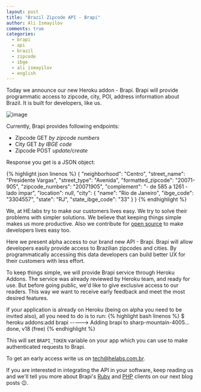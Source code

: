 ```yaml
---
layout: post
title: "Brazil Zipcode API - Brapi"
author: Ali Ismayilov
comments: true
categories:
  - brapi
  - api
  - brazil
  - zipcode
  - ibge
  - ali ismayilov
  - english
---
```


Today we announce our new Heroku addon - Brapi. Brapi will provide programmatic access to zipcode, city, POI, address information about Brazil. It is built for developers, like us.

<!--more-->

![image](/blog/images/posts/2014-04-01/brapi.png)

Currently, Brapi provides following endpoints:

- Zipcode GET _by zipcode numbers_
- City GET _by IBGE code_
- Zipcode POST _update/create_

Response you get is a JSON object:

{% highlight json linenos %}
{
  "neighborhood": "Centro",
  "street_name": "Presidente Vargas",
  "street_type": "Avenida",
  "formatted_zipcode": "20071-905",
  "zipcode_numbers": "20071905",
  "complement": "- de 585 a 1261 - lado ímpar",
  "location": null,
  "city": {
    "name": "Rio de Janeiro",
    "ibge_code": "3304557",
    "state": "RJ",
    "state_ibge_code": "33"
  }
}
{% endhighlight %}


We, at HE:labs try to make our customers lives easy. We try to solve their problems with simpler solutions. We believe that keeping things simple makes us more productive. Also we contribute for [open source](http://helabs.com.br/opensource/) to make developers lives easy too.

Here we present alpha access to our brand new API - Brapi. Brapi will allow developers easily provide access to Brazilian zipcodes and cities. By programmatically accessing this data developers can build better UX for their customers with less effort.

To keep things simple, we will provide Brapi service through Heroku Addons. The service was already reviewed by Heroku team, and ready for use. But before going public, we'd like to give exclusive access to our readers. This way we want to receive early feedback and meet the most desired features.

If your application is already on Heroku (being on alpha you need to be invited also), all you need to do is to run:
{% highlight bash linenos %}
$ heroku addons:add brapi
-----> Adding brapi to sharp-mountain-4005... done, v18 (free)
{% endhighlight %}

This will set `BRAPI_TOKEN` variable on your app which you can use to make authenticated requests to Brapi.

To get an early access write us on [tech@helabs.com.br](mailto:tech@helabs.com.br).

If you are interested in integrating the API in your software, keep reading us and we'll tell you more about Brapi's [Ruby](https://github.com/Helabs/brapi-ruby) and [PHP](https://github.com/Helabs/brapi-php) clients on our next blog posts :wink:.
